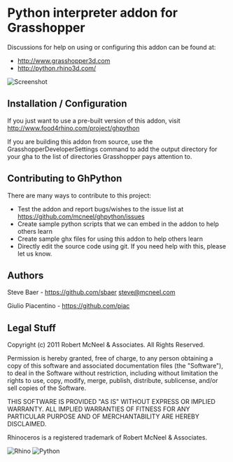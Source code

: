 Python interpreter addon for Grasshopper
========================================

Discussions for help on using or configuring this addon can be found at:

* http://www.grasshopper3d.com
* http://python.rhino3d.com/

![Screenshot](http://api.ning.com/files/RHCoSpQhwe5lBPPJoOrqxzO2qHwzRZ8l7WIIXCo*CKez7e92Bkbs4rw83hAt*YNukQKytSKXwKAHsATYZ9MXZaLtdoFweG-e/pythoncomp.png)

Installation / Configuration
----------------------------
If you just want to use a pre-built version of this addon, visit http://www.food4rhino.com/project/ghpython

If you are building this addon from source, use the GrasshopperDeveloperSettings command to add the output directory for your gha to the list of directories Grasshopper pays attention to.


Contributing to GhPython
------------------------
There are many ways to contribute to this project:

* Test the addon and report bugs/wishes to the issue list at https://github.com/mcneel/ghpython/issues
* Create sample python scripts that we can embed in the addon to help others learn
* Create sample ghx files for using this addon to help others learn
* Directly edit the source code using git. If you need help with this, please let us know.


Authors
-------
Steve Baer - https://github.com/sbaer steve@mcneel.com

Giulio Piacentino - https://github.com/piac

Legal Stuff
-----------
Copyright (c) 2011 Robert McNeel & Associates. All Rights Reserved.

Permission is hereby granted, free of charge, to any person obtaining a copy of
this software and associated documentation files (the "Software"), to deal in
the Software without restriction, including without limitation the rights to use,
copy, modify, merge, publish, distribute, sublicense, and/or sell copies of the
Software.

THIS SOFTWARE IS PROVIDED "AS IS" WITHOUT EXPRESS OR IMPLIED WARRANTY. ALL IMPLIED
WARRANTIES OF FITNESS FOR ANY PARTICULAR PURPOSE AND OF MERCHANTABILITY ARE HEREBY
DISCLAIMED.

Rhinoceros is a registered trademark of Robert McNeel & Associates.

![Rhino](https://lh6.googleusercontent.com/-pQtuyrwmcmg/TYtWECHGYNI/AAAAAAAAA7Y/rphjSmq1cuo/s200/Rhino_logo_wire.jpg)  ![Python](http://www.food4rhino.com/sites/default/files/imagecache/Thumbnail-project-node/pythonlogo.png.pagespeed.ce.eP1CQxaAba.png)
